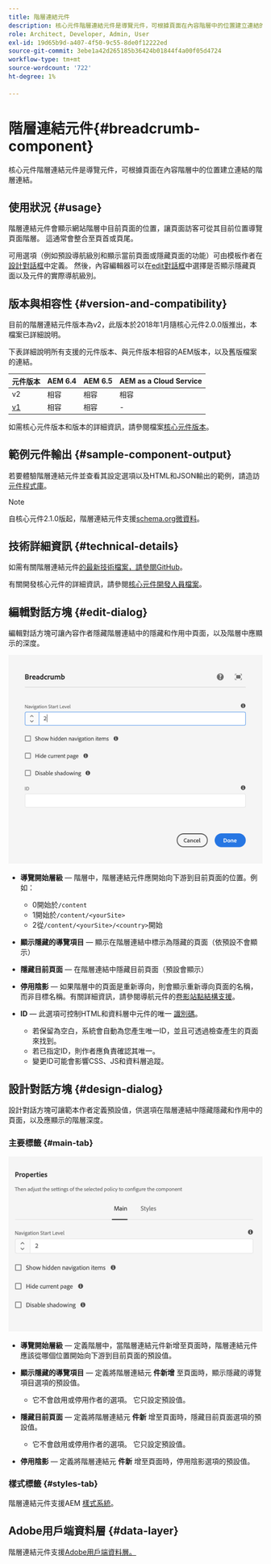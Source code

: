 ```yaml
---
title: 階層連結元件
description: 核心元件階層連結元件是導覽元件，可根據頁面在內容階層中的位置建立連結的階層連結。
role: Architect, Developer, Admin, User
exl-id: 19d65b9d-a407-4f50-9c55-8de0f12222ed
source-git-commit: 3ebe1a42d265185b36424b01844f4a00f05d4724
workflow-type: tm+mt
source-wordcount: '722'
ht-degree: 1%

---
```


# 階層連結元件{#breadcrumb-component}

核心元件階層連結元件是導覽元件，可根據頁面在內容階層中的位置建立連結的階層連結。

## 使用狀況 {#usage}

階層連結元件會顯示網站階層中目前頁面的位置，讓頁面訪客可從其目前位置導覽頁面階層。 這通常會整合至頁首或頁尾。

可用選項（例如預設導航級別和顯示當前頁面或隱藏頁面的功能）可由模板作者在[設計對話框](#design-dialog)中定義。 然後，內容編輯器可以在[edit對話框](#edit-dialog)中選擇是否顯示隱藏頁面以及元件的實際導航級別。

## 版本與相容性 {#version-and-compatibility}

目前的階層連結元件版本為v2，此版本於2018年1月隨核心元件2.0.0版推出，本檔案已詳細說明。

下表詳細說明所有支援的元件版本、與元件版本相容的AEM版本，以及舊版檔案的連結。

| 元件版本 | AEM 6.4 | AEM 6.5 | AEM as a Cloud Service  |
|--- | --- |--- |---|
| v2 | 相容 | 相容 | 相容 |
| [v1](v1/breadcrumb-v1.md) | 相容 | 相容 | - |

如需核心元件版本和版本的詳細資訊，請參閱檔案[核心元件版本](/help/versions.md)。

## 範例元件輸出 {#sample-component-output}

若要體驗階層連結元件並查看其設定選項以及HTML和JSON輸出的範例，請造訪[元件程式庫](https://adobe.com/go/aem_cmp_library_breadcrumb)。

>[!NOTE]
>
>自核心元件2.1.0版起，階層連結元件支援[schema.org微資料](https://schema.org/BreadcrumbList)。

## 技術詳細資訊 {#technical-details}

如需有關階層連結元件[的最新技術檔案，請參閱GitHub](https://adobe.com/go/aem_cmp_tech_breadcrumb_v2)。

有關開發核心元件的詳細資訊，請參閱[核心元件開發人員檔案](/help/developing/overview.md)。

## 編輯對話方塊 {#edit-dialog}

編輯對話方塊可讓內容作者隱藏階層連結中的隱藏和作用中頁面，以及階層中應顯示的深度。

![階層連結元件編輯對話方塊](/help/assets/breadcrumb-edit.png)

* **導覽開始層級**  — 階層中，階層連結元件應開始向下游到目前頁面的位置。例如：

   * 0開始於`/content`
   * 1開始於`/content/<yourSite>`
   * 2從`/content/<yourSite>/<country>`開始

* **顯示隱藏的導覽項目**  — 顯示在階層連結中標示為隱藏的頁面（依預設不會顯示）
* **隱藏目前頁面**  — 在階層連結中隱藏目前頁面（預設會顯示）
* **停用陰影**  — 如果階層中的頁面是重新導向，則會顯示重新導向頁面的名稱，而非目標名稱。有關詳細資訊，請參閱導航元件的[卷影站點結構支援](navigation.md#shadow-structure)。
* **ID**  — 此選項可控制HTML和資料層中元件的唯一 [識別碼](/help/developing/data-layer/overview.md)。
   * 若保留為空白，系統會自動為您產生唯一ID，並且可透過檢查產生的頁面來找到。
   * 若已指定ID，則作者應負責確認其唯一。
   * 變更ID可能會影響CSS、JS和資料層追蹤。

## 設計對話方塊 {#design-dialog}

設計對話方塊可讓範本作者定義預設值，供選項在階層連結中隱藏隱藏和作用中的頁面，以及應顯示的階層深度。

### 主要標籤 {#main-tab}

![](/help/assets/breadcrumb-design.png)

* **導覽開始層級**  — 定義階層中，當階層連結元件新增至頁面時，階層連結元件應該從哪個位置開始向下游到目前頁面的預設值。
* **顯示隱藏的導覽項目**  — 定義將階層連結元 **件新增** 至頁面時，顯示隱藏的導覽項目選項的預設值。

   * 它不會啟用或停用作者的選項。 它只設定預設值。

* **隱藏目前頁面** — 定義將階層連結元 **件新** 增至頁面時，隱藏目前頁面選項的預設值。

   * 它不會啟用或停用作者的選項。 它只設定預設值。

* **停用陰影**  — 定義將階層連結元 **件新** 增至頁面時，停用陰影選項的預設值。

### 樣式標籤 {#styles-tab}

階層連結元件支援AEM [樣式系統](/help/get-started/authoring.md#component-styling)。

## Adobe用戶端資料層 {#data-layer}

階層連結元件支援[Adobe用戶端資料層。](/help/developing/data-layer/overview.md)
